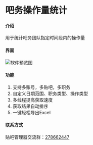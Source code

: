 # 吧务操作量统计

#### 介绍
用于统计吧务团队指定时间段内的操作量

#### 界面
![软件预览图](https://www.bakasnow.com/tuchuang/bwczltj.png "bwczltj.png")

#### 功能
1. 支持多账号，多贴吧，多职务
2. 自定义日期范围、职务类型、操作类型
3. 多线程提高获取速度
4. 获取结果自动排序
5. 一键轻松导出Excel

#### 联系方式
贴吧管理器交流群：[278662447](https://www.bakasnow.com/lianjie/fbq)  
